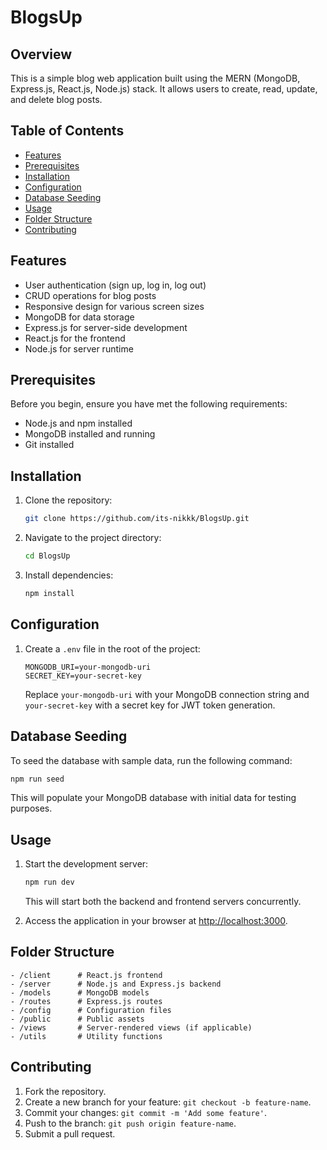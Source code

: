 # BlogsUp

## Overview

This is a simple blog web application built using the MERN (MongoDB, Express.js, React.js, Node.js) stack. It allows users to create, read, update, and delete blog posts.

## Table of Contents

- [Features](#features)
- [Prerequisites](#prerequisites)
- [Installation](#installation)
- [Configuration](#configuration)
- [Database Seeding](#database-seeding)
- [Usage](#usage)
- [Folder Structure](#folder-structure)
- [Contributing](#contributing)

## Features

- User authentication (sign up, log in, log out)
- CRUD operations for blog posts
- Responsive design for various screen sizes
- MongoDB for data storage
- Express.js for server-side development
- React.js for the frontend
- Node.js for server runtime

## Prerequisites

Before you begin, ensure you have met the following requirements:

- Node.js and npm installed
- MongoDB installed and running
- Git installed

## Installation

1. Clone the repository:

   ```bash
   git clone https://github.com/its-nikkk/BlogsUp.git
   ```

2. Navigate to the project directory:

   ```bash
   cd BlogsUp
   ```

3. Install dependencies:

   ```bash
   npm install
   ```

## Configuration

1. Create a `.env` file in the root of the project:

   ```plaintext
   MONGODB_URI=your-mongodb-uri
   SECRET_KEY=your-secret-key
   ```

   Replace `your-mongodb-uri` with your MongoDB connection string and `your-secret-key` with a secret key for JWT token generation.

## Database Seeding

To seed the database with sample data, run the following command:

```bash
npm run seed
```

This will populate your MongoDB database with initial data for testing purposes.

## Usage

1. Start the development server:

   ```bash
   npm run dev
   ```

   This will start both the backend and frontend servers concurrently.

2. Access the application in your browser at [http://localhost:3000](http://localhost:3000).

## Folder Structure

```
- /client      # React.js frontend
- /server      # Node.js and Express.js backend
- /models      # MongoDB models
- /routes      # Express.js routes
- /config      # Configuration files
- /public      # Public assets
- /views       # Server-rendered views (if applicable)
- /utils       # Utility functions
```

## Contributing

1. Fork the repository.
2. Create a new branch for your feature: `git checkout -b feature-name`.
3. Commit your changes: `git commit -m 'Add some feature'`.
4. Push to the branch: `git push origin feature-name`.
5. Submit a pull request.
